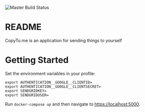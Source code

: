 ![Master Build Status](https://img.shields.io/badge/dynamic/json?color=blue&label=Build%20Status&query=%24%5B0%5D.state&url=https%3A%2F%2Fapi.github.com%2Frepos%2Fsilleknarf%2Fcopyto.me%2Fstatuses%2Fmaster)

README
======

CopyTo.me is an application for sending things to yourself

Getting Started
===============

Set the environment variables in your profile:

    export AUTHENTICATION__GOOGLE__CLIENTID=
    export AUTHENTICATION__GOOGLE__CLIENTSECRET=
    export SENDGRIDKEY=
    export SENDGRIDUSER=

Run `docker-compose up` and then navigate to [https://localhost:5000](https://localhost:5000).
